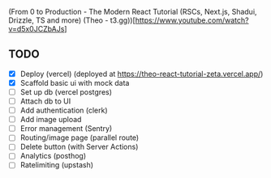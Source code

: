 
(From 0 to Production - The Modern React Tutorial (RSCs, Next.js, Shadui, Drizzle, TS and more) (Theo - t3.gg))[https://www.youtube.com/watch?v=d5x0JCZbAJs]


## TODO

- [x] Deploy (vercel) (deployed at https://theo-react-tutorial-zeta.vercel.app/)
- [x] Scaffold basic ui with mock data
- [ ] Set up db (vercel postgres)
- [ ] Attach db to UI
- [ ] Add authentication (clerk)
- [ ] Add image upload
- [ ] Error management (Sentry)
- [ ] Routing/image page (parallel route)
- [ ] Delete button (with Server Actions)
- [ ] Analytics (posthog)
- [ ] Ratelimiting (upstash)
